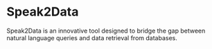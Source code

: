 # Speak2Data
Speak2Data is an innovative tool designed to bridge the gap between natural language queries and data retrieval from databases.
